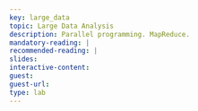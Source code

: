 ```yaml
---
key: large_data
topic: Large Data Analysis
description: Parallel programming. MapReduce.
mandatory-reading: |
recommended-reading: |
slides: 
interactive-content:
guest:
guest-url:
type: lab
---
```






